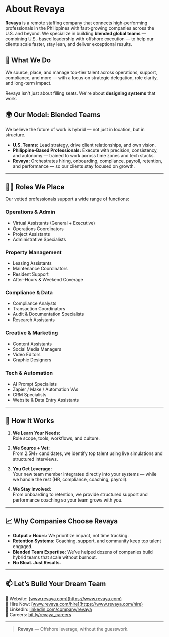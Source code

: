 # About Revaya

**Revaya** is a remote staffing company that connects high-performing professionals in the Philippines with fast-growing companies across the U.S. and beyond. We specialize in building **blended global teams** — combining U.S.-based leadership with offshore execution — to help our clients scale faster, stay lean, and deliver exceptional results.

## 💼 What We Do

We source, place, and manage top-tier talent across operations, support, compliance, and more — with a focus on strategic delegation, role clarity, and long-term impact.

Revaya isn't just about filling seats. We're about **designing systems** that work.

## 🌍 Our Model: Blended Teams

We believe the future of work is hybrid — not just in location, but in structure.

- **U.S. Teams:** Lead strategy, drive client relationships, and own vision.
- **Philippine-Based Professionals:** Execute with precision, consistency, and autonomy — trained to work across time zones and tech stacks.
- **Revaya:** Orchestrates hiring, onboarding, compliance, payroll, retention, and performance — so our clients stay focused on growth.

---

## 👩‍💻 Roles We Place

Our vetted professionals support a wide range of functions:

### Operations & Admin
- Virtual Assistants (General + Executive)
- Operations Coordinators
- Project Assistants
- Administrative Specialists

### Property Management
- Leasing Assistants
- Maintenance Coordinators
- Resident Support
- After-Hours & Weekend Coverage

### Compliance & Data
- Compliance Analysts
- Transaction Coordinators
- Audit & Documentation Specialists
- Research Assistants

### Creative & Marketing
- Content Assistants
- Social Media Managers
- Video Editors
- Graphic Designers

### Tech & Automation
- AI Prompt Specialists
- Zapier / Make / Automation VAs
- CRM Specialists
- Website & Data Entry Assistants

---

## 🔧 How It Works

1. **We Learn Your Needs:**  
   Role scope, tools, workflows, and culture.

2. **We Source + Vet:**  
   From 2.5M+ candidates, we identify top talent using live simulations and structured interviews.

3. **You Get Leverage:**  
   Your new team member integrates directly into your systems — while we handle the rest (HR, compliance, coaching, payroll).

4. **We Stay Involved:**  
   From onboarding to retention, we provide structured support and performance coaching so your team grows with you.

---

## 📈 Why Companies Choose Revaya

- **Output > Hours:** We prioritize impact, not time tracking.
- **Retention Systems:** Coaching, support, and community keep top talent engaged.
- **Blended Team Expertise:** We’ve helped dozens of companies build hybrid teams that scale without burnout.
- **No Bloat. Just Results.**

---

## 📫 Let’s Build Your Dream Team

📍 Website: [www.revaya.com](https://www.revaya.com)  
📍 Hire Now: [www.revaya.com/hire](https://www.revaya.com/hire)  
📍 LinkedIn: [linkedin.com/company/revaya](https://www.linkedin.com/company/revaya)  
📍 Careers: [bit.ly/revaya_careers](https://bit.ly/revaya_careers)

---

> **Revaya** — Offshore leverage, without the guesswork.
